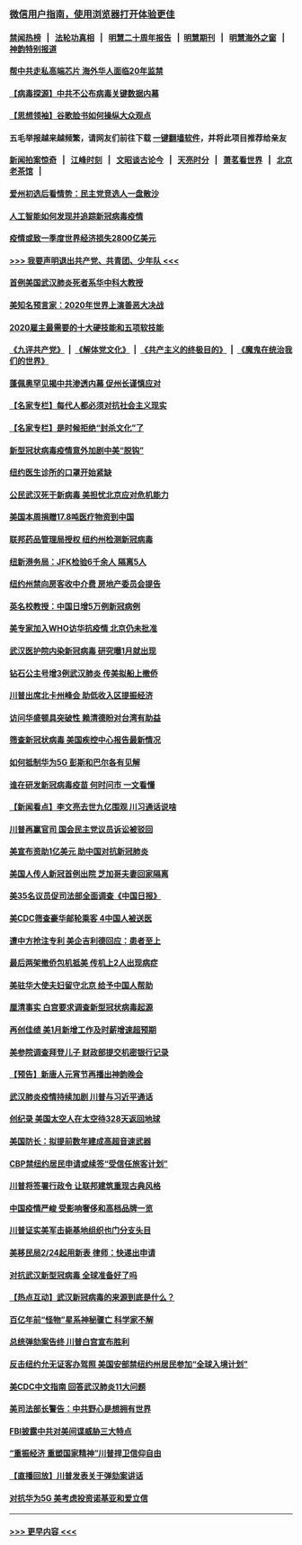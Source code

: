 ### [微信用户指南，使用浏览器打开体验更佳](https://github.com/gfw-breaker/banned-news1/blob/master/indexes/wechat-guide.md?t=0)
#### [禁闻热榜](热点新闻.md?t=0)  &nbsp;&nbsp;|&nbsp;&nbsp; [法轮功真相](https://github.com/gfw-breaker/truth/blob/master/README.md?t=0) &nbsp;&nbsp;|&nbsp;&nbsp; [明慧二十周年报告](https://github.com/gfw-breaker/mh-reports/blob/master/README.md?t=0) &nbsp;&nbsp;|&nbsp;&nbsp;[明慧期刊](https://github.com/gfw-breaker/mh-qikan) &nbsp;&nbsp;|&nbsp;&nbsp; [明慧海外之窗](https://github.com/gfw-breaker/mh-news/blob/master/README.md?t=0) &nbsp;&nbsp;|&nbsp;&nbsp; [神韵特别报道](https://github.com/gfw-breaker/mh-news/blob/master/shenyun.md?t=0)
#### [帮中共走私高端芯片 海外华人面临20年监禁](../pages/nsc412/n11855016.md?t=02101502) 
#### [【病毒探源】中共不公布病毒关键数据内幕](../pages/nsc412/n11856584.md?t=02101502) 
#### [【思想领袖】谷歌脸书如何操纵大众观点](../pages/nsc412/n11680874.md?t=02101502) 
#### 五毛举报越来越频繁，请网友们前往下载 [一键翻墙软件](https://github.com/gfw-breaker/ssr-accounts)，并将此项目推荐给亲友
#### [新闻拍案惊奇](https://github.com/gfw-breaker/banned-news1/blob/master/pages/link4.md) &nbsp;&nbsp;|&nbsp;&nbsp; [江峰时刻](https://github.com/gfw-breaker/banned-news1/blob/master/pages/link4.md) &nbsp;&nbsp;|&nbsp;&nbsp; [文昭谈古论今](https://github.com/gfw-breaker/banned-news1/blob/master/pages/link4.md) &nbsp;&nbsp;|&nbsp;&nbsp; [天亮时分](https://github.com/gfw-breaker/banned-news1/blob/master/pages/link4.md) &nbsp;&nbsp;|&nbsp;&nbsp; [萧茗看世界](https://github.com/gfw-breaker/banned-news1/blob/master/pages/link4.md) &nbsp;&nbsp;|&nbsp;&nbsp; [北京老茶馆](https://github.com/gfw-breaker/banned-news1/blob/master/pages/link4.md) &nbsp;&nbsp;|&nbsp;&nbsp; 
#### [爱州初选后看情势：民主党竞选人一盘散沙](../pages/nsc412/n11856557.md?t=02101502) 
#### [人工智能如何发现并追踪新冠病毒疫情](../pages/nsc412/n11856398.md?t=02101502) 
#### [疫情或致一季度世界经济损失2800亿美元](../pages/nsc412/n11855639.md?t=02101502) 
#### [>>> 我要声明退出共产党、共青团、少年队 <<<](https://github.com/begood0513/goodnews/blob/master/quit/letter.md) 
#### [首例美国武汉肺炎死者系华中科大教授](../pages/nsc412/n11855500.md?t=02101502) 
#### [美知名预言家：2020年世界上演善恶大决战](../pages/nsc412/n11855418.md?t=02101502) 
#### [2020雇主最需要的十大硬技能和五项软技能](../pages/nsc412/n11850953.md?t=02101502) 
#### [《九评共产党》](https://github.com/begood0513/9ping.md/blob/master/README.md) &nbsp;|&nbsp; [《解体党文化》](../../../../jtdwh.md/blob/master/README.md)  &nbsp;|&nbsp; [《共产主义的终极目的》](../../../../gczydzjmd.md/blob/master/README.md) &nbsp;|&nbsp; [《魔鬼在统治我们的世界》](../../../../mgztzwmdsj.md/blob/master/README.md) 
#### [蓬佩奥罕见揭中共渗透内幕 促州长谨慎应对](../pages/nsc412/n11854685.md?t=02101502) 
#### [【名家专栏】每代人都必须对抗社会主义现实](../pages/nsc412/n11831412.md?t=02101502) 
#### [【名家专栏】是时候拒绝“封杀文化”了](../pages/nsc412/n11814093.md?t=02101502) 
#### [新型冠状病毒疫情意外加剧中美“脱钩”](../pages/nsc412/n11854475.md?t=02101502) 
#### [纽约医生诊所的口罩开始紧缺](../pages/nsc412/n11853364.md?t=02101502) 
#### [公民武汉死于新病毒 美担忧北京应对危机能力](../pages/nsc412/n11854331.md?t=02101502) 
#### [美国本周捐赠17.8吨医疗物资到中国](../pages/nsc412/n11854269.md?t=02101502) 
#### [联邦药品管理局授权  纽约州检测新冠病毒](../pages/nsc412/n11853371.md?t=02101502) 
#### [纽新港务局：JFK检验6千余人  隔离5人](../pages/nsc412/n11853366.md?t=02101502) 
#### [纽约州禁向房客收中介费  房地产委员会提告](../pages/nsc412/n11853360.md?t=02101502) 
#### [英名校教授：中国日增5万例新冠病例](../pages/nsc412/n11854174.md?t=02101502) 
#### [美专家加入WHO访华抗疫情 北京仍未批准](../pages/nsc412/n11854043.md?t=02101502) 
#### [武汉医护院内染新冠病毒 研究曝1月就出现](../pages/nsc412/n11852928.md?t=02101502) 
#### [钻石公主号增3例武汉肺炎 传美拟船上撤侨](../pages/nsc412/n11853240.md?t=02101502) 
#### [川普出席北卡州峰会 助低收入区提振经济](../pages/nsc412/n11853232.md?t=02101502) 
#### [访问华盛顿具突破性 赖清德盼对台湾有助益](../pages/nsc412/n11853129.md?t=02101502) 
#### [筛查新冠状病毒 美国疾控中心报告最新情况](../pages/nsc412/n11853070.md?t=02101502) 
#### [如何抵制华为5G 彭斯和巴尔各有见解](../pages/nsc412/n11852535.md?t=02101502) 
#### [谁在研发新冠病毒疫苗 何时问市 一文看懂](../pages/nsc412/n11852840.md?t=02101502) 
#### [【新闻看点】李文亮去世九亿围观 川习通话说啥](../pages/nsc412/n11852360.md?t=02101502) 
#### [川普再赢官司 国会民主党议员诉讼被驳回](../pages/nsc412/n11852287.md?t=02101502) 
#### [美宣布资助1亿美元 助中国对抗新冠肺炎](../pages/nsc412/n11852531.md?t=02101502) 
#### [美国人传人新冠首例出院 芝加哥夫妻回家隔离](../pages/nsc412/n11852452.md?t=02101502) 
#### [美35名议员促司法部全面调查《中国日报》](../pages/nsc412/n11852435.md?t=02101502) 
#### [美CDC筛查豪华邮轮乘客 4中国人被送医](../pages/nsc412/n11852085.md?t=02101502) 
#### [遭中方抢注专利 美企吉利德回应：患者至上](../pages/nsc412/n11852037.md?t=02101502) 
#### [最后两架撤侨包机抵美 传机上2人出现病症](../pages/nsc412/n11852173.md?t=02101502) 
#### [美驻华大使夫妇留守北京 给予中国人帮助](../pages/nsc412/n11852165.md?t=02101502) 
#### [厘清事实 白宫要求调查新型冠状病毒起源](../pages/nsc412/n11852106.md?t=02101502) 
#### [再创佳绩 美1月新增工作及时薪增速超预期](../pages/nsc412/n11852174.md?t=02101502) 
#### [美参院调查拜登儿子 财政部提交机密银行记录](../pages/nsc412/n11851808.md?t=02101502) 
#### [【预告】新唐人元宵节再播出神韵晚会](../pages/nsc412/n11843192.md?t=02101502) 
#### [武汉肺炎疫情持续加剧 川普与习近平通话](../pages/nsc412/n11851613.md?t=02101502) 
#### [创纪录 美国太空人在太空待328天返回地球](../pages/nsc412/n11851266.md?t=02101502) 
#### [美国防长：拟提前数年建成高超音速武器](../pages/nsc412/n11850959.md?t=02101502) 
#### [CBP禁纽约居民申请或续签“受信任旅客计划”](../pages/nsc412/n11850857.md?t=02101502) 
#### [川普将签署行政令 让联邦建筑重现古典风格](../pages/nsc412/n11850654.md?t=02101502) 
#### [中国疫情严峻 受影响奢侈和高档品牌一览](../pages/nsc412/n11850319.md?t=02101502) 
#### [川普证实美军击毙基地组织也门分支头目](../pages/nsc412/n11850383.md?t=02101502) 
#### [美移民局2/24起用新表 律师：快递出申请](../pages/nsc412/n11848220.md?t=02101502) 
#### [对抗武汉新型冠病毒 全球准备好了吗](../pages/nsc412/n11850142.md?t=02101502) 
#### [【热点互动】武汉新冠病毒的来源到底是什么？](../pages/nsc412/n11849749.md?t=02101502) 
#### [百亿年前“怪物”星系神秘骤亡 科学家不解](../pages/nsc412/n11849863.md?t=02101502) 
#### [总统弹劾案告终 川普白宫宣布胜利](../pages/nsc412/n11849985.md?t=02101502) 
#### [反击纽约允无证客办驾照  美国安部禁纽约州居民参加“全球入境计划”](../pages/nsc412/n11849828.md?t=02101502) 
#### [美CDC中文指南 回答武汉肺炎11大问题](../pages/nsc412/n11849703.md?t=02101502) 
#### [美司法部长警告：中共野心是想拥有世界](../pages/nsc412/n11849769.md?t=02101502) 
#### [FBI披露中共对美间谍威胁三大特点](../pages/nsc412/n11849700.md?t=02101502) 
#### [“重振经济 重塑国家精神”川普捍卫信仰自由](../pages/nsc412/n11849641.md?t=02101502) 
#### [【直播回放】川普发表关于弹劾案讲话](../pages/nsc412/n11849472.md?t=02101502) 
#### [对抗华为5G 美考虑投资诺基亚和爱立信](../pages/nsc412/n11849510.md?t=02101502) 

----
#### [ >>> 更早内容 <<< ](../indexes/nsc412-earlier.md)
